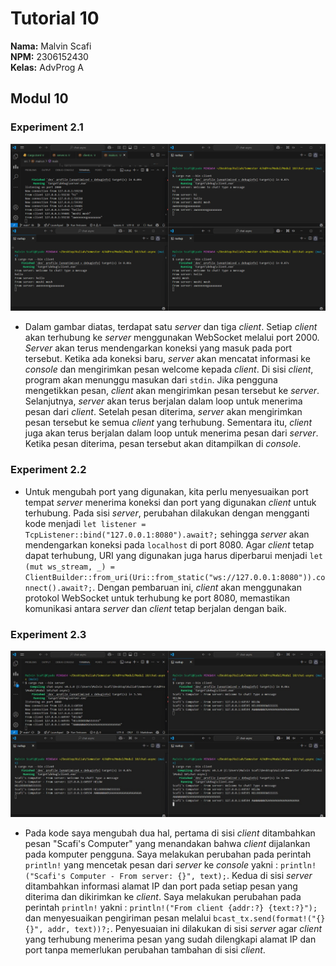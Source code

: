 # Tutorial 10
**Nama:**   Malvin Scafi<br>
**NPM:**    2306152430<br>
**Kelas:**  AdvProg A<br>

## Modul 10
### Experiment 2.1
![Gambar Eksperimen 2.1](OriCode.png)
- Dalam gambar diatas, terdapat satu *server* dan tiga *client*. Setiap *client* akan terhubung ke *server* menggunakan WebSocket melalui port 2000. *Server* akan terus mendengarkan koneksi yang masuk pada port tersebut. Ketika ada koneksi baru, *server* akan mencatat informasi ke *console* dan mengirimkan pesan welcome kepada *client*. Di sisi *client*, program akan menunggu masukan dari `stdin`. Jika pengguna mengetikkan pesan, *client* akan mengirimkan pesan tersebut ke *server*. Selanjutnya, *server* akan terus berjalan dalam loop untuk menerima pesan dari *client*. Setelah pesan diterima, *server* akan mengirimkan pesan tersebut ke semua *client* yang terhubung. Sementara itu, *client* juga akan terus berjalan dalam loop untuk menerima pesan dari *server*. Ketika pesan diterima, pesan tersebut akan ditampilkan di *console*.

### Experiment 2.2
- Untuk mengubah port yang digunakan, kita perlu menyesuaikan port tempat *server* menerima koneksi dan port yang digunakan *client* untuk terhubung. Pada sisi *server*, perubahan dilakukan dengan mengganti kode menjadi `let listener = TcpListener::bind("127.0.0.1:8080").await?;` sehingga *server* akan mendengarkan koneksi pada `localhost` di port 8080. Agar *client* tetap dapat terhubung, URI yang digunakan juga harus diperbarui menjadi `let (mut ws_stream, _) = ClientBuilder::from_uri(Uri::from_static("ws://127.0.0.1:8080")).connect().await?;`. Dengan pembaruan ini, *client* akan menggunakan protokol WebSocket untuk terhubung ke port 8080, memastikan komunikasi antara *server* dan *client* tetap berjalan dengan baik.

### Experiment 2.3
![Gambar Eksperimen 2.3](Modified.jpg)
- Pada kode saya mengubah dua hal, pertama di sisi *client* ditambahkan pesan "Scafi's Computer" yang menandakan bahwa *client* dijalankan pada komputer pengguna. Saya melakukan perubahan pada perintah `println!` yang mencetak pesan dari *server* ke *console* yakni : `println!("Scafi's Computer - From server: {}", text);`. Kedua di sisi *server* ditambahkan informasi alamat IP dan port pada setiap pesan yang diterima dan dikirimkan ke *client*. Saya melakukan perubahan pada perintah `println!` yakni : `println!("From client {addr:?} {text:?}");` dan menyesuaikan pengiriman pesan melalui `bcast_tx.send(format!("{} {}", addr, text))?;`. Penyesuaian ini dilakukan di sisi *server* agar *client* yang terhubung menerima pesan yang sudah dilengkapi alamat IP dan port tanpa memerlukan perubahan tambahan di sisi *client*.

